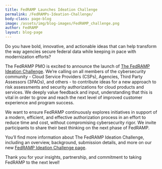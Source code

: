 ```yaml
---
title: FedRAMP Launches Ideation Challenge
permalink: /FedRAMPs-Ideation-Challenge/
body-class: page-blog
image: /assets/img/blog-images/FedRAMP_challenge.png
author: FedRAMP
layout: blog-page
---
```

Do you have bold, innovative, and actionable ideas that can help transform the way agencies secure federal data while keeping in pace with modernization efforts? 

The FedRAMP PMO is excited to announce the launch of <a href="http://fedramp.gov/challenge/">The FedRAMP Ideation Challenge</a>. We’re calling on all members of the cybersecurity community - Cloud Service Providers (CSPs), Agencies, Third Party Assessors (3PAOs), and others - to contribute ideas for a new approach to risk assessments and security authorizations for cloud products and services. We deeply value feedback and input, understanding that this is vital in order to grow and reach the next level of improved customer experience and program success.  

We want to ensure FedRAMP continuously explores initiatives in support of a modern, efficient, and effective authorization process in an effort to reduce time and cost, without compromising cybersecurity rigor. We invite participants to share their best thinking on the next phase of FedRAMP.  

You’ll find more information about The FedRAMP Ideation Challenge, including an overview, background, submission details, and more on our new <a href="http://fedramp.gov/challenge/">FedRAMP Ideation Challenge page</a>. 

Thank you for your insights, partnership, and commitment to taking FedRAMP to the next level!
